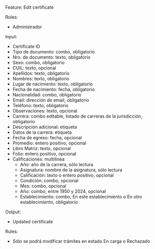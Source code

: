 Feature: Edit certificate

Roles:
- Administrador

Input:
- Certificate ID
- Tipo de documento: combo, obligatorio
- Nro. de documento: texto, obligatorio
- Sexo: combo, obligatorio
- CUIL: texto, opcional
- Apellidos: texto, obligatorio
- Nombres: texto, obligatorio
- Lugar de nacimiento: texto, obligatorio
- Fecha de nacimiento: fecha, obligatorio
- Nacionalidad: combo, obligatorio
- Email: dirección de email, obligatorio
- Teléfono: texto, obligatorio
- Observaciones: texto, opcional
- Carrera: combo editable, listado de carreras de la jurisdicción, obligatorio
- Descripción adicional: etiqueta
- Datos de la carrera: etiqueta
- Fecha de egreso: fecha, opcional
- Promedio: entero positivo, opcional
- Libro Matriz: texto, opcional
- Folio: entero positivo, opcional
- Calificaciones: multilinea
	- Año: año de la carrera, sólo lectura
	- Asignatura: nombre de la asignatura, sólo lectura
	- Calificación: texto o entero positivo, opcional
	- Condición: combo, opcional
	- Mes: combo, opcional
	- Año: combo, entre 1950 y 2024, opcional
	- Establecimiento: combo, En este establecimiento o En otro establecimiento, obligatorio

Output:
- Updated certificate

Rules:
- Sólo se podrá modificar trámites en estado En carga o Rechazado